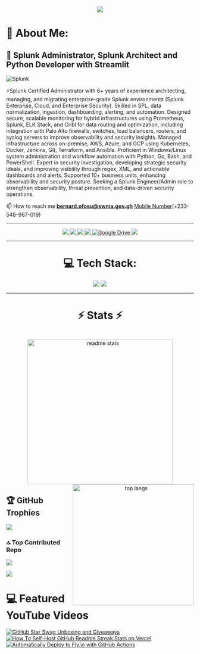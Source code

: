 <!-- <img align="right" src="https://visitor-badge.laobi.icu/badge?page_id=salesp07.salesp07" /> -->

<h1 align="center">
    <img src="https://readme-typing-svg.herokuapp.com/?font=Righteous&size=35&center=true&vCenter=true&width=500&height=70&duration=3000&lines=Hi+There!+👋;+I'm+Bernard+Ofosu!;" />
</h1>


<!-- [![GitHub Badge](https://img.shields.io/github/followers/giswqs?style=social)](https://github.com/giswqs?tab=followers)
[![Twitter Badge](https://img.shields.io/twitter/follow/giswqs?style=social)](https://twitter.com/giswqs)
[![Google Scholar Badge](https://img.shields.io/badge/Google-Scholar-lightgrey)](https://scholar.google.com/citations?user=vmml4_0AAAAJ&hl=en)
[![UTK Badge](https://img.shields.io/badge/UTK-Faculty-orange)](https://faculty.utk.edu/Qiusheng.Wu)
[![YouTube Badge](https://img.shields.io/badge/My-YouTube-red)](https://www.youtube.com/@giswqs)
[![LinkedIn Badge](https://img.shields.io/badge/My-LinkedIn-blue)](https://www.linkedin.com/in/giswqs)
[![CV Badge](https://img.shields.io/badge/My-CV-critical)](https://arcgis.me/cv/)
[![Donate Badge](https://img.shields.io/badge/Donate-Buy%20me%20a%20coffee-yellowgreen.svg)](https://www.buymeacoffee.com/giswqs)
![Visitor Badge](https://visitor-badge.laobi.icu/badge?page_id=giswqs.giswqs) -->

# 💫 About Me:
## 👯 Splunk Administrator, Splunk Architect and Python Developer with Streamlit 
![Splunk](https://img.shields.io/badge/splunk-%23000000.svg?style=for-the-badge&logo=splunk&logoColor=white)

<!-- ⚡I'm a passionate IT professional with a diverse skill set that includes Python, Splunk, and Linux commands. I have experience working with Splunk Enterprise, AWS EC2, Pandas, Streamlit, QGIS and enjoy utilizing Adobe tools like Photoshop and Premiere Pro. I also have a good knowledge in JavaScript, C, and Bash scripting.<br><br>📐 I specialize in planning and designing solutions that address real-life problems, ensuring that my work is both effective and user-friendly.<br><br>📚 As a teacher, I love sharing my knowledge of Splunk, Python, and Photoshop with others, helping them to navigate and master these powerful tools.<br><br>🔧 My true passion lies in solving IT problems, and I'm always eager to tackle new challenges. Let’s connect and collaborate on exciting projects!<br><br>💭 Currently learning about [Docker](https://www.docker.com/), [Nginx](https://nginx.org/en/), [Selenium](https://www.selenium.dev/) and [dataviz](https://pudding.cool/2018/08/pockets/)  -->
⚡Splunk Certified Administrator with 6+ years of experience architecting, managing, and migrating enterprise-grade Splunk environments (Splunk Enterprise, Cloud, and Enterprise Security). Skilled in SPL, data normalization, ingestion, dashboarding, alerting, and automation. Designed secure, scalable monitoring for hybrid infrastructures using Prometheus, Splunk, ELK Stack, and Cribl for data routing and optimization, including integration with Palo Alto firewalls, switches, load balancers, routers, and syslog servers to improve observability and security insights. Managed infrastructure across on-premise, AWS, Azure, and GCP using Kubernetes, Docker, Jenkins, Git, Terraform, and Ansible. Proficient in Windows/Linux system administration and workflow automation with Python, Go, Bash, and PowerShell. Expert in security investigation, developing strategic security ideals, and improving visibility through regex, XML, and actionable dashboards and alerts. Supported 10+ business units, enhancing observability and security posture. Seeking a Splunk Engineer/Admin role to strengthen observability, threat prevention, and data-driven security operations.

📫 How to reach me **bernard.ofosu@swma.gov.gh**  [Mobile Number](+233-548-967-019)(+233-548-967-019)
<hr/>

<div align="center"> 
 <a href="https://wa.me/+233-548-967-019">
    <img src="https://img.shields.io/badge/WhatsApp-333333?style=for-the-badge&logo=whatsapp&logoColor=green" />
 </a>
  <a href="mailto:ofosubernard848@gmail.com">
    <img src="https://img.shields.io/badge/Gmail-333333?style=for-the-badge&logo=gmail&logoColor=red" />
  </a>
  <a href="mailto:bernard.ofosu@swma.gov.gh">
    <img src="https://img.shields.io/badge/Outlook-333333?style=for-the-badge&logo=microsoft-outlook&logoColor=blue" />
  </a>
  <a href="https://linkedin.com/in/ofosu" target="_blank">
    <img src="https://img.shields.io/badge/LinkedIn-0077B5?style=for-the-badge&logo=linkedin&logoColor=white" target="_blank" />
  </a>
  <a href="https://drive.google.com" target="_blank">
    <img src="https://img.shields.io/badge/Google%20Drive-4285F4?style=for-the-badge&logo=google-drive&logoColor=white" alt="Google Drive" />
  </a>
  <a href="https://github.com/bernardofosu" target="_blank">
     <img src="https://img.shields.io/badge/Portfolio-FF5722?style=for-the-badge&logo=todoist&logoColor=white" target="_blank" /> <!-- sqlite, safari, google-chrome are other good icon options -->
  </a>
</div>
<hr/>

<div align="center">
<h1>💻 Tech Stack:</h1>
</div>
<div align="center">
    <img src="https://skillicons.dev/icons?i=python,linux,bash,aws,bootstrap,photoshop,html,css,vscode,github,figma,git,vim,anaconda,regex" />
    <img src="https://skillicons.dev/icons?i=pycharm,gcp,nginx,latex,markdown,javascript,firebase,mongodb,c,mysql,pr,sublime,windows,apple" /><br>
</div>

<hr/>
<h1 align="center">⚡ Stats ⚡</h1>
<br>
<div align=center>
  <img width=390 src="https://github-readme-stats-salesp07.vercel.app/api?username=bernardofosu&count_private=false&show_icons=true&theme=react&rank_icon=github&border_radius=10" alt="readme stats" />
  <img width=325 align="right" src="https://github-readme-stats-salesp07.vercel.app/api/top-langs/?username=bernardofosu&hide=HTML&langs_count=8&layout=compact&theme=react&border_radius=10&size_weight=0.5&count_weight=0.5&exclude_repo=github-readme-stats" alt="top langs" />
</div>

## 🏆 GitHub Trophies
![](https://github-profile-trophy.vercel.app/?username=bernardofosu&theme=radical&no-frame=false&no-bg=true&margin-w=4)

### 🔝 Top Contributed Repo
![](https://github-contributor-stats.vercel.app/api?username=bernardofosu&limit=5&theme=dark&combine_all_yearly_contributions=true)

![](https://visitcount.itsvg.in/api?id=bernardofosu&icon=0&color=0)

<!-- Proudly created with GPRM ( https://gprm.itsvg.in ) -->

# 💻 Featured YouTube Videos

<!-- prettier-ignore-start -->
<!-- BEGIN EXAMPLE-YOUTUBE-CARDS -->
<a href="https://www.youtube.com/watch?v=4XaWGlgihew">
  <picture>
    <source media="(prefers-color-scheme: dark)" srcset="https://ytcards.demolab.com/?id=4XaWGlgihew&title=Adobe+Photoshop+Tutorial+:+The+Basics+for+Beginners&lang=en&timestamp=1599696000&background_color=%230d1117&title_color=%23ffffff&stats_color=%23dedede&max_title_lines=2&width=250&border_radius=5&duration=172">
    <img src="https://ytcards.demolab.com/?id=1lXaKEy97qE&title=GitHub+Star+Swag+Unboxing+and+Giveaways&lang=en&timestamp=159&background_color=%23ffffff&title_color=%2324292f&stats_color=%2357606a&max_title_lines=2&width=250&border_radius=5&duration=172" alt="GitHub Star Swag Unboxing and Giveaways" title="GitHub Star Swag Unboxing and Giveaways">
  </picture>
</a>

<a href="https://www.youtube.com/watch?v=Irus7kymvr4">
  <picture>
    <source media="(prefers-color-scheme: dark)" srcset="https://ytcards.demolab.com/?id=Irus7kymvr4&title=Adobe Premiere+Pro+CC+-++Basic+Editing+for+Beginners&lang=en&timestamp=1601078400&background_color=%230d1117&title_color=%23ffffff&stats_color=%23dedede&max_title_lines=2&width=250&border_radius=5&duration=257">
    <img src="https://ytcards.demolab.com/?id=maoXtlb8t44&title=How+To+Self-Host+GitHub+Readme+Streak+Stats+on+Vercel&lang=en&timestamp=1601078400&background_color=%23ffffff&title_color=%2324292f&stats_color=%2357606a&max_title_lines=2&width=250&border_radius=5&duration=257" alt="How To Self-Host GitHub Readme Streak Stats on Vercel" title="How To Self-Host GitHub Readme Streak Stats on Vercel">
  </picture>
</a>

<a href="https://www.youtube.com/watch?v=dpEbpzzMEes">
  <picture>
    <source media="(prefers-color-scheme: dark)" srcset="https://ytcards.demolab.com/?id=dpEbpzzMEes&title=APhoto+to+Oil+Painting+Effect+(Without Oil Filter)+-+Adobe+Photoshop+Tutorial&lang=en&timestamp=1599868800&background_color=%230d1117&title_color=%23ffffff&stats_color=%23dedede&max_title_lines=2&width=250&border_radius=5&duration=312">
    <img src="https://ytcards.demolab.com/?id=6u9BrDaSHJc&title=Automatically+Deploy+to+Fly.io+with+GitHub+Actions&lang=en&timestamp=1599868800&background_color=%23ffffff&title_color=%2324292f&stats_color=%2357606a&max_title_lines=2&width=250&border_radius=5&duration=312" alt="Automatically Deploy to Fly.io with GitHub Actions" title="Automatically Deploy to Fly.io with GitHub Actions">
  </picture>
</a>

